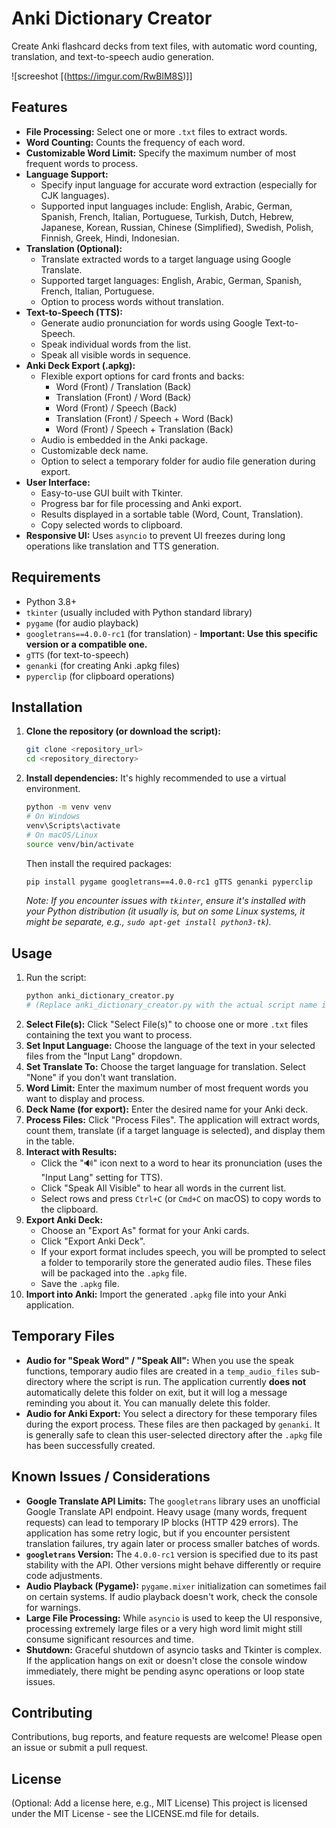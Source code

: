 # Anki Dictionary Creator

Create Anki flashcard decks from text files, with automatic word counting, translation, and text-to-speech audio generation.

![screeshot [(https://imgur.com/RwBlM8S)]]

## Features

*   **File Processing:** Select one or more `.txt` files to extract words.
*   **Word Counting:** Counts the frequency of each word.
*   **Customizable Word Limit:** Specify the maximum number of most frequent words to process.
*   **Language Support:**
    *   Specify input language for accurate word extraction (especially for CJK languages).
    *   Supported input languages include: English, Arabic, German, Spanish, French, Italian, Portuguese, Turkish, Dutch, Hebrew, Japanese, Korean, Russian, Chinese (Simplified), Swedish, Polish, Finnish, Greek, Hindi, Indonesian.
*   **Translation (Optional):**
    *   Translate extracted words to a target language using Google Translate.
    *   Supported target languages: English, Arabic, German, Spanish, French, Italian, Portuguese.
    *   Option to process words without translation.
*   **Text-to-Speech (TTS):**
    *   Generate audio pronunciation for words using Google Text-to-Speech.
    *   Speak individual words from the list.
    *   Speak all visible words in sequence.
*   **Anki Deck Export (.apkg):**
    *   Flexible export options for card fronts and backs:
        *   Word (Front) / Translation (Back)
        *   Translation (Front) / Word (Back)
        *   Word (Front) / Speech (Back)
        *   Translation (Front) / Speech + Word (Back)
        *   Word (Front) / Speech + Translation (Back)
    *   Audio is embedded in the Anki package.
    *   Customizable deck name.
    *   Option to select a temporary folder for audio file generation during export.
*   **User Interface:**
    *   Easy-to-use GUI built with Tkinter.
    *   Progress bar for file processing and Anki export.
    *   Results displayed in a sortable table (Word, Count, Translation).
    *   Copy selected words to clipboard.
*   **Responsive UI:** Uses `asyncio` to prevent UI freezes during long operations like translation and TTS generation.

## Requirements

*   Python 3.8+
*   `tkinter` (usually included with Python standard library)
*   `pygame` (for audio playback)
*   `googletrans==4.0.0-rc1` (for translation) - **Important: Use this specific version or a compatible one.**
*   `gTTS` (for text-to-speech)
*   `genanki` (for creating Anki .apkg files)
*   `pyperclip` (for clipboard operations)

## Installation

1.  **Clone the repository (or download the script):**
    ```bash
    git clone <repository_url>
    cd <repository_directory>
    ```

2.  **Install dependencies:**
    It's highly recommended to use a virtual environment.
    ```bash
    python -m venv venv
    # On Windows
    venv\Scripts\activate
    # On macOS/Linux
    source venv/bin/activate
    ```
    Then install the required packages:
    ```bash
    pip install pygame googletrans==4.0.0-rc1 gTTS genanki pyperclip
    ```
    *Note: If you encounter issues with `tkinter`, ensure it's installed with your Python distribution (it usually is, but on some Linux systems, it might be separate, e.g., `sudo apt-get install python3-tk`).*

## Usage

1.  Run the script:
    ```bash
    python anki_dictionary_creator.py 
    # (Replace anki_dictionary_creator.py with the actual script name if different)
    ```
2.  **Select File(s):** Click "Select File(s)" to choose one or more `.txt` files containing the text you want to process.
3.  **Set Input Language:** Choose the language of the text in your selected files from the "Input Lang" dropdown.
4.  **Set Translate To:** Choose the target language for translation. Select "None" if you don't want translation.
5.  **Word Limit:** Enter the maximum number of most frequent words you want to display and process.
6.  **Deck Name (for export):** Enter the desired name for your Anki deck.
7.  **Process Files:** Click "Process Files". The application will extract words, count them, translate (if a target language is selected), and display them in the table.
8.  **Interact with Results:**
    *   Click the "🔊" icon next to a word to hear its pronunciation (uses the "Input Lang" setting for TTS).
    *   Click "Speak All Visible" to hear all words in the current list.
    *   Select rows and press `Ctrl+C` (or `Cmd+C` on macOS) to copy words to the clipboard.
9.  **Export Anki Deck:**
    *   Choose an "Export As" format for your Anki cards.
    *   Click "Export Anki Deck".
    *   If your export format includes speech, you will be prompted to select a folder to temporarily store the generated audio files. These files will be packaged into the `.apkg` file.
    *   Save the `.apkg` file.
10. **Import into Anki:** Import the generated `.apkg` file into your Anki application.

## Temporary Files

*   **Audio for "Speak Word" / "Speak All":** When you use the speak functions, temporary audio files are created in a `temp_audio_files` sub-directory where the script is run. The application currently **does not** automatically delete this folder on exit, but it will log a message reminding you about it. You can manually delete this folder.
*   **Audio for Anki Export:** You select a directory for these temporary files during the export process. These files are then packaged by `genanki`. It is generally safe to clean this user-selected directory after the `.apkg` file has been successfully created.

## Known Issues / Considerations

*   **Google Translate API Limits:** The `googletrans` library uses an unofficial Google Translate API endpoint. Heavy usage (many words, frequent requests) can lead to temporary IP blocks (HTTP 429 errors). The application has some retry logic, but if you encounter persistent translation failures, try again later or process smaller batches of words.
*   **`googletrans` Version:** The `4.0.0-rc1` version is specified due to its past stability with the API. Other versions might behave differently or require code adjustments.
*   **Audio Playback (Pygame):** `pygame.mixer` initialization can sometimes fail on certain systems. If audio playback doesn't work, check the console for warnings.
*   **Large File Processing:** While `asyncio` is used to keep the UI responsive, processing extremely large files or a very high word limit might still consume significant resources and time.
*   **Shutdown:** Graceful shutdown of asyncio tasks and Tkinter is complex. If the application hangs on exit or doesn't close the console window immediately, there might be pending async operations or loop state issues.

## Contributing

Contributions, bug reports, and feature requests are welcome! Please open an issue or submit a pull request.

## License

(Optional: Add a license here, e.g., MIT License)
This project is licensed under the MIT License - see the LICENSE.md file for details.
